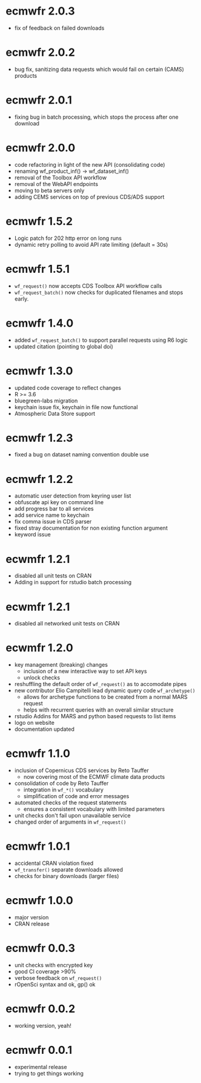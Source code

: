 # ecmwfr 2.0.3

* fix of feedback on failed downloads

# ecmwfr 2.0.2

* bug fix, sanitizing data requests which would fail on certain (CAMS) products

# ecmwfr 2.0.1

* fixing bug in batch processing, which stops the process after one download

# ecmwfr 2.0.0

* code refactoring in light of the new API (consolidating code)
* renaming wf_product_inf() -> wf_dataset_inf()
* removal of the Toolbox API workflow
* removal of the WebAPI endpoints
* moving to beta servers only
* adding CEMS services on top of previous CDS/ADS support

# ecmwfr 1.5.2

* Logic patch for 202 http error on long runs
* dynamic retry polling to avoid API rate limiting (default = 30s)

# ecmwfr 1.5.1

* `wf_request()` now accepts CDS Toolbox API workflow calls
* `wf_request_batch()` now checks for duplicated filenames and stops early.

# ecmwfr 1.4.0

* added `wf_request_batch()` to support parallel requests using R6 logic
* updated citation (pointing to global doi)

# ecmwfr 1.3.0

* updated code coverage to reflect changes
* R >= 3.6
* bluegreen-labs migration
* keychain issue fix, keychain in file now functional
* Atmospheric Data Store support

# ecmwfr 1.2.3

* fixed a bug on dataset naming convention double use

# ecmwfr 1.2.2

* automatic user detection from keyring user list
* obfuscate api key on command line
* add progress bar to all services
* add service name to keychain
* fix comma issue in CDS parser
* fixed stray documentation for non existing function argument
* keyword issue

# ecwmfr 1.2.1

* disabled all unit tests on CRAN
* Adding in support for rstudio batch processing

# ecwmfr 1.2.1

* disabled all networked unit tests on CRAN

# ecwmfr 1.2.0

* key management (breaking) changes
  * inclusion of a new interactive way to set API keys
  * unlock checks
* reshuffling the default order of `wf_request()` as to accomodate pipes
* new contributor Elio Campitelli lead dynamic query code `wf_archetype()`
  * allows for archetype functions to be created from a normal MARS request
  * helps with recurrent queries with an overall similar structure
* rstudio Addins for MARS and python based requests to list items
* logo on website
* documentation updated

# ecmwfr 1.1.0

* inclusion of Copernicus CDS services by Reto Tauffer
  * now covering most of the ECMWF climate data products
* consolidation of code by Reto Tauffer
  * integration in `wf_*()` vocabulary
  * simplification of code and error messages
* automated checks of the request statements
  * ensures a consistent vocabulary with limited parameters
* unit checks don't fail upon unavailable service
* changed order of arguments in `wf_request()`

# ecmwfr 1.0.1

* accidental CRAN violation fixed
* `wf_transfer()` separate downloads allowed
* checks for binary downloads (larger files)

# ecmwfr 1.0.0

* major version
* CRAN release

# ecmwfr 0.0.3

* unit checks with encrypted key
* good CI coverage >90%
* verbose feedback on `wf_request()`
* rOpenSci syntax and ok, gp() ok

# ecmwfr 0.0.2

* working version, yeah!

# ecmwfr 0.0.1

* experimental release
* trying to get things working

